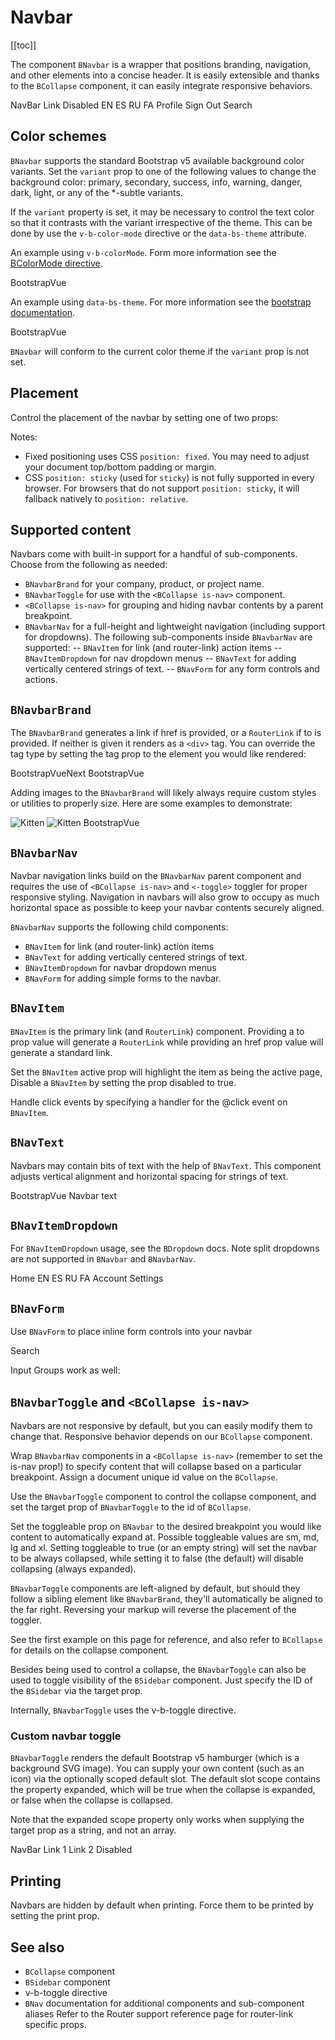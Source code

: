 # Navbar

<ClientOnly>
  <Teleport to=".bd-toc">

[[toc]]

  </Teleport>
</ClientOnly>

<div class="lead mb-5">

The component `BNavbar` is a wrapper that positions branding, navigation, and other elements into a concise header. It is easily extensible and thanks to the `BCollapse` component, it can easily integrate responsive behaviors.

</div>

<HighlightCard>
  <BNavbar toggleable="lg" variant="primary" v-b-color-mode="'dark'">
    <BNavbarBrand href="#">NavBar</BNavbarBrand>
    <BNavbarToggle target="nav-collapse" />
    <BCollapse id="nav-collapse" is-nav>
      <BNavbarNav>
        <BNavItem href="#">Link</BNavItem>
        <BNavItem href="#" disabled>Disabled</BNavItem>
      </BNavbarNav>
      <!-- Right aligned nav items -->
      <BNavbarNav class="ms-auto mb-2 mb-lg-0">
        <BNavItemDropdown text="Lang" right>
          <BDropdownItem href="#">EN</BDropdownItem>
          <BDropdownItem href="#">ES</BDropdownItem>
          <BDropdownItem href="#">RU</BDropdownItem>
          <BDropdownItem href="#">FA</BDropdownItem>
        </BNavItemDropdown>
        <BNavItemDropdown right>
          <!-- Using 'button-content' slot -->
          <template #button-content>
            <em>User</em>
          </template>
          <BDropdownItem href="#">Profile</BDropdownItem>
          <BDropdownItem href="#">Sign Out</BDropdownItem>
        </BNavItemDropdown>
      </BNavbarNav>
      <BNavForm class="d-flex">
        <BFormInput class="me-2" placeholder="Search" />
        <BButton type="submit" variant="outline-success">Search</BButton>
      </BNavForm>
    </BCollapse>
  </BNavbar>
  <template #html>

```vue-html
<BNavbar toggleable="lg" variant="primary" v-b-color-mode="'dark'">
  <BNavbarBrand href="#">NavBar</BNavbarBrand>
  <BNavbarToggle target="nav-collapse" />
  <BCollapse id="nav-collapse" is-nav>
    <BNavbarNav>
      <BNavItem href="#">Link</BNavItem>
      <BNavItem href="#" disabled>Disabled</BNavItem>
    </BNavbarNav>
    <!-- Right aligned nav items -->
    <BNavbarNav class="ms-auto mb-2 mb-lg-0">
      <BNavItemDropdown text="Lang" right>
        <BDropdownItem href="#">EN</BDropdownItem>
        <BDropdownItem href="#">ES</BDropdownItem>
        <BDropdownItem href="#">RU</BDropdownItem>
        <BDropdownItem href="#">FA</BDropdownItem>
      </BNavItemDropdown>
      <BNavItemDropdown right>
        <!-- Using 'button-content' slot -->
        <template #button-content>
          <em>User</em>
        </template>
        <BDropdownItem href="#">Profile</BDropdownItem>
        <BDropdownItem href="#">Sign Out</BDropdownItem>
      </BNavItemDropdown>
    </BNavbarNav>
    <BNavForm class="d-flex">
      <BFormInput class="me-2" placeholder="Search" />
      <BButton type="submit" variant="outline-success">Search</BButton>
    </BNavForm>
  </BCollapse>
</BNavbar>
```

  </template>
</HighlightCard>

## Color schemes

`BNavbar` supports the standard Bootstrap v5 available background color variants. Set the `variant` prop to one of the
following values to change the background color: primary, secondary, success, info, warning, danger, dark, light, or any of the \*-subtle variants.

If the `variant` property is set, it may be necessary to control the text color so that it contrasts with the variant
irrespective of the theme. This can be done by use the `v-b-color-mode` directive or the `data-bs-theme` attribute.

An example using `v-b-colorMode`. Form more information see the [BColorMode directive](/docs/directives/BColorMode).

<HighlightCard>
<BNavbar variant="primary" v-b-color-mode="'dark'">
  <BNavbarBrand tag="h1" class="mb-0">BootstrapVue</BNavbarBrand>
</BNavbar>
  <template #html>

```vue-html
<BNavbar variant="primary" v-b-color-mode="'dark'">
  <BNavbarBrand tag="h1" class="mb-0">BootstrapVue</BNavbarBrand>
</BNavbar>
```

  </template>
</HighlightCard>

An example using `data-bs-theme`. For more information see the
[bootstrap documentation](https://getbootstrap.com/docs/5.3/components/navbar/#color-schemes).

<HighlightCard>
  <BNavbar variant="primary" data-bs-theme="dark">
    <BNavbarBrand tag="h1" class="mb-0">BootstrapVue</BNavbarBrand>
  </BNavbar>
  <template #html>

```vue-html
<BNavbar variant="primary" data-bs-theme="dark">
  <BNavbarBrand tag="h1" class="mb-0">BootstrapVue</BNavbarBrand>
</BNavbar>
```

  </template>
</HighlightCard>

`BNavbar` will conform to the current color theme if the `variant` prop is not set.

## Placement

Control the placement of the navbar by setting one of two props:

Notes:

- Fixed positioning uses CSS `position: fixed`. You may need to adjust your document top/bottom padding or margin.
- CSS `position: sticky` (used for `sticky`) is not fully supported in every browser. For browsers that do not support `position: sticky`, it will fallback natively to `position: relative`.

## Supported content

Navbars come with built-in support for a handful of sub-components. Choose from the following as needed:

- `BNavbarBrand` for your company, product, or project name.
- `BNavbarToggle` for use with the `<BCollapse is-nav>` component.
- `<BCollapse is-nav>` for grouping and hiding navbar contents by a parent breakpoint.
- `BNavbarNav` for a full-height and lightweight navigation (including support for dropdowns). The following sub-components inside `BNavbarNav` are supported:
  -- `BNavItem` for link (and router-link) action items
  -- `BNavItemDropdown` for nav dropdown menus
  -- `BNavText` for adding vertically centered strings of text.
  -- `BNavForm` for any form controls and actions.

## `BNavbarBrand`

The `BNavbarBrand` generates a link if href is provided, or a `RouterLink` if to is provided. If neither is given it renders as a `<div>` tag. You can override the tag type by setting the tag prop to the element you would like rendered:

<HighlightCard>
  <BNavbar variant="faded">
    <BNavbarBrand href="#">BootstrapVueNext</BNavbarBrand>
  </BNavbar>
  <template #html>

```vue-html
<!-- As a link -->
<BNavbar variant="faded">
  <BNavbarBrand href="#">BootstrapVueNext</BNavbarBrand>
</BNavbar>
```

  </template>
</HighlightCard>

<HighlightCard>
  <BNavbar variant="faded">
    <BNavbarBrand tag="h1" class="mb-0">BootstrapVue</BNavbarBrand>
  </BNavbar>
  <template #html>

```vue-html
<!-- As a heading -->
<BNavbar variant="faded">
  <BNavbarBrand tag="h1" class="mb-0">BootstrapVue</BNavbarBrand>
</BNavbar>
```

  </template>
</HighlightCard>

Adding images to the `BNavbarBrand` will likely always require custom styles or utilities to properly size. Here are some examples to demonstrate:

<HighlightCard>
  <BNavbar variant="faded">
    <BNavbarBrand href="#">
      <img src="https://placekitten.com/g/30/30" alt="Kitten">
    </BNavbarBrand>
  </BNavbar>
  <template #html>

```vue-html
<!-- Just an image -->
<BNavbar variant="faded">
  <BNavbarBrand href="#">
    <img src="https://placekitten.com/g/30/30" alt="Kitten">
  </BNavbarBrand>
</BNavbar>
```

  </template>
</HighlightCard>

<HighlightCard>
  <BNavbar variant="faded">
    <BNavbarBrand href="#">
      <img src="https://placekitten.com/g/30/30" class="d-inline-block align-top" alt="Kitten">
      BootstrapVue
    </BNavbarBrand>
  </BNavbar>
  <template #html>

```vue-html
<!-- Image and text -->
<BNavbar variant="faded">
  <BNavbarBrand href="#">
    <img src="https://placekitten.com/g/30/30" class="d-inline-block align-top" alt="Kitten">
    BootstrapVue
  </BNavbarBrand>
</BNavbar>
```

  </template>
</HighlightCard>

## `BNavbarNav`

Navbar navigation links build on the `BNavbarNav` parent component and requires the use of `<BCollapse is-nav>` and `<-toggle>` toggler for proper responsive styling. Navigation in navbars will also grow to occupy as much horizontal space as possible to keep your navbar contents securely aligned.

`BNavbarNav` supports the following child components:

- `BNavItem` for link (and router-link) action items
- `BNavText` for adding vertically centered strings of text.
- `BNavItemDropdown` for navbar dropdown menus
- `BNavForm` for adding simple forms to the navbar.

## `BNavItem`

`BNavItem` is the primary link (and `RouterLink`) component. Providing a to prop value will generate a `RouterLink` while providing an href prop value will generate a standard link.

Set the `BNavItem` active prop will highlight the item as being the active page, Disable a `BNavItem` by setting the prop disabled to true.

Handle click events by specifying a handler for the @click event on `BNavItem`.

## `BNavText`

Navbars may contain bits of text with the help of `BNavText`. This component adjusts vertical alignment and horizontal spacing for strings of text.

<HighlightCard>
  <BNavbar toggleable="sm" variant="primary" v-b-color-mode="'dark'">
    <BNavbarToggle target="nav-text-collapse" />
    <BNavbarBrand>BootstrapVue</BNavbarBrand>
    <BCollapse id="nav-text-collapse" is-nav>
      <BNavbarNav>
        <BNavText>Navbar text</BNavText>
      </BNavbarNav>
    </BCollapse>
  </BNavbar>
  <template #html>

```vue-html
<BNavbar toggleable="sm" variant="primary" v-b-color-mode="'dark'">
  <BNavbarToggle target="nav-text-collapse" />

  <BNavbarBrand>BootstrapVue</BNavbarBrand>

  <BCollapse id="nav-text-collapse" is-nav>
    <BNavbarNav>
      <BNavText>Navbar text</BNavText>
    </BNavbarNav>
  </BCollapse>
</BNavbar>
```

  </template>
</HighlightCard>

## `BNavItemDropdown`

For `BNavItemDropdown` usage, see the `BDropdown` docs. Note split dropdowns are not supported in `BNavbar` and `BNavbarNav`.

<HighlightCard>
  <BNavbar variant="dark" v-b-color-mode="'dark'">
    <BNavbarNav>
      <BNavItem href="#">Home</BNavItem>
      <BNavItemDropdown text="Lang" right>
        <BDropdownItem href="#">EN</BDropdownItem>
        <BDropdownItem href="#">ES</BDropdownItem>
        <BDropdownItem href="#">RU</BDropdownItem>
        <BDropdownItem href="#">FA</BDropdownItem>
      </BNavItemDropdown>
      <BNavItemDropdown text="User" right>
        <BDropdownItem href="#">Account</BDropdownItem>
        <BDropdownItem href="#">Settings</BDropdownItem>
      </BNavItemDropdown>
    </BNavbarNav>
  </BNavbar>
  <template #html>

```vue-html
<BNavbar variant="dark" v-b-color-mode="'dark'">
  <BNavbarNav>
    <BNavItem href="#">Home</BNavItem>

    <!-- Navbar dropdowns -->
    <BNavItemDropdown text="Lang" right>
      <BDropdownItem href="#">EN</BDropdownItem>
      <BDropdownItem href="#">ES</BDropdownItem>
      <BDropdownItem href="#">RU</BDropdownItem>
      <BDropdownItem href="#">FA</BDropdownItem>
    </BNavItemDropdown>

    <BNavItemDropdown text="User" right>
      <BDropdownItem href="#">Account</BDropdownItem>
      <BDropdownItem href="#">Settings</BDropdownItem>
    </BNavItemDropdown>
  </BNavbarNav>
</BNavbar>
```

  </template>
</HighlightCard>

## `BNavForm`

Use `BNavForm` to place inline form controls into your navbar

<HighlightCard>
  <BNavbar variant="primary" v-b-color-mode="'dark'">
    <BNavForm>
      <BFormInput class="me-sm-2" placeholder="Search" />
      <BButton variant="outline-success" class="my-2 my-sm-0" type="submit">Search</BButton>
    </BNavForm>
  </BNavbar>
  <template #html>

```vue-html
<BNavbar variant="primary" v-b-color-mode="'dark'">
  <BNavForm>
    <BFormInput class="me-sm-2" placeholder="Search" />
    <BButton variant="outline-success" class="my-2 my-sm-0" type="submit">Search</BButton>
  </BNavForm>
</BNavbar>
```

  </template>
</HighlightCard>

Input Groups work as well:

<HighlightCard>
  <BNavbar variant="primary" v-b-color-mode="'dark'">
    <BNavForm>
      <BInputGroup prepend="@">
        <BFormInput placeholder="Username" />
      </BInputGroup>
    </BNavForm>
  </BNavbar>
  <template #html>

```vue-html
<BNavbar variant="primary" v-b-color-mode="'dark'">
  <BNavForm>
    <BInputGroup prepend="@">
      <BFormInput placeholder="Username" />
    </BInputGroup>
  </BNavForm>
</BNavbar>
```

  </template>
</HighlightCard>

## `BNavbarToggle` and `<BCollapse is-nav>`

Navbars are not responsive by default, but you can easily modify them to change that. Responsive behavior depends on our `BCollapse` component.

Wrap `BNavbarNav` components in a `<BCollapse is-nav>` (remember to set the is-nav prop!) to specify content that will collapse based on a particular breakpoint. Assign a document unique id value on the `BCollapse`.

Use the `BNavbarToggle` component to control the collapse component, and set the target prop of `BNavbarToggle` to the id of `BCollapse`.

Set the toggleable prop on `BNavbar` to the desired breakpoint you would like content to automatically expand at. Possible toggleable values are sm, md, lg and xl. Setting toggleable to true (or an empty string) will set the navbar to be always collapsed, while setting it to false (the default) will disable collapsing (always expanded).

`BNavbarToggle` components are left-aligned by default, but should they follow a sibling element like `BNavbarBrand`, they'll automatically be aligned to the far right. Reversing your markup will reverse the placement of the toggler.

See the first example on this page for reference, and also refer to `BCollapse` for details on the collapse component.

Besides being used to control a collapse, the `BNavbarToggle` can also be used to toggle visibility of the `BSidebar` component. Just specify the ID of the `BSidebar` via the target prop.

Internally, `BNavbarToggle` uses the v-b-toggle directive.

### Custom navbar toggle

`BNavbarToggle` renders the default Bootstrap v5 hamburger (which is a background SVG image). You can supply your own content (such as an icon) via the optionally scoped default slot. The default slot scope contains the property expanded, which will be true when the collapse is expanded, or false when the collapse is collapsed.

Note that the expanded scope property only works when supplying the target prop as a string, and not an array.

<HighlightCard>
  <BNavbar toggleable variant="dark" v-b-color-mode="'dark'">
    <BNavbarBrand href="#">NavBar</BNavbarBrand>
    <BNavbarToggle target="navbar-toggle-collapse">
      <template #default="{ expanded }">
        <ChevronBarUpIcon v-if="expanded" />
        <ChevronBarDownIcon v-else icon="chevron-bar-down" />
      </template>
    </BNavbarToggle>
    <BCollapse id="navbar-toggle-collapse" is-nav>
      <BNavbarNav class="ml-auto">
        <BNavItem href="#">Link 1</BNavItem>
        <BNavItem href="#">Link 2</BNavItem>
        <BNavItem href="#" disabled>Disabled</BNavItem>
      </BNavbarNav>
    </BCollapse>
  </BNavbar>
  <template #html>

```vue-html
<BNavbar toggleable variant="dark" v-b-color-mode="'dark'">
  <BNavbarBrand href="#">NavBar</BNavbarBrand>

  <BNavbarToggle target="navbar-toggle-collapse">
    <template #default="{ expanded }">
      <ChevronBarUpIcon v-if="expanded" />
      <ChevronBarDownIcon v-else icon="chevron-bar-down" />
    </template>
  </BNavbarToggle>

  <BCollapse id="navbar-toggle-collapse" is-nav>
    <BNavbarNav class="ml-auto">
      <BNavItem href="#">Link 1</BNavItem>
      <BNavItem href="#">Link 2</BNavItem>
      <BNavItem href="#" disabled>Disabled</BNavItem>
    </BNavbarNav>
  </BCollapse>
</BNavbar>
```

  </template>
</HighlightCard>

## Printing

Navbars are hidden by default when printing. Force them to be printed by setting the print prop.

## See also

- `BCollapse` component
- `BSidebar` component
- v-b-toggle directive
- `BNav` documentation for additional components and sub-component aliases
  Refer to the Router support reference page for router-link specific props.

<ComponentReference :data="data" />

<script setup lang="ts">
import {data} from '../../data/components/navbar.data'
import ComponentReference from '../../components/ComponentReference.vue'
import HighlightCard from '../../components/HighlightCard.vue'
import {BNavText, BInputGroup, BNavbar, BNavbarBrand, BNavbarToggle, BCollapse, BNavbarNav, BNavForm, BNavItem, BFormInput, BNavbarItem, BNavItemDropdown, BDropdownItem, BButton, vBColorMode} from 'bootstrap-vue-next'
import ChevronBarUpIcon from '~icons/bi/chevron-bar-up'
import ChevronBarDownIcon from '~icons/bi/chevron-bar-down'
</script>
